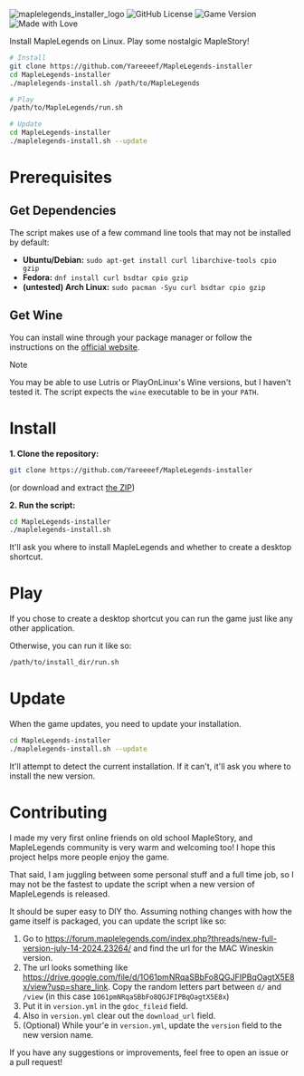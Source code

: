 ![maplelegends_installer_logo](https://github.com/user-attachments/assets/42a7a201-8732-45cf-bfcb-0ce4c96cdbff)
![GitHub License](https://img.shields.io/github/license/Yareeeef/MapleLegends-installer) ![Game Version](https://img.shields.io/badge/dynamic/yaml?url=https%3A%2F%2Fraw.githubusercontent.com%2FYareeeef%2FMapleLegends-installer%2Fmain%2Fversion.yml&query=%24.version&label=game%20version) ![Made with Love](https://img.shields.io/badge/made_with-%E2%9D%A4%EF%B8%8F-red)


Install MapleLegends on Linux. Play some nostalgic MapleStory!

```sh
# Install
git clone https://github.com/Yareeeef/MapleLegends-installer
cd MapleLegends-installer
./maplelegends-install.sh /path/to/MapleLegends

# Play
/path/to/MapleLegends/run.sh

# Update
cd MapleLegends-installer
./maplelegends-install.sh --update
```

# Prerequisites

## Get Dependencies

The script makes use of a few command line tools that may not be installed by default:

- __Ubuntu/Debian:__ `sudo apt-get install curl libarchive-tools cpio gzip`
- __Fedora:__ `dnf install curl bsdtar cpio gzip`
- __(untested) Arch Linux:__ `sudo pacman -Syu curl bsdtar cpio gzip`

## Get Wine

You can install wine through your package manager or follow the instructions on the [official website](https://wiki.winehq.org/Download).

> [!NOTE]
> You may be able to use Lutris or PlayOnLinux's Wine versions, but I haven't tested it. The script expects the `wine` executable to be in your `PATH`.

# Install

__1. Clone the repository:__
```sh
git clone https://github.com/Yareeeef/MapleLegends-installer
```
(or download and extract [the ZIP](https://github.com/Yareeeef/MapleLegends-installer/archive/refs/heads/main.zip))

__2. Run the script:__
```sh
cd MapleLegends-installer
./maplelegends-install.sh
```
It'll ask you where to install MapleLegends and whether to create a desktop shortcut.

# Play

If you chose to create a desktop shortcut you can run the game just like any other application.

Otherwise, you can run it like so:
```sh
/path/to/install_dir/run.sh
```

# Update

When the game updates, you need to update your installation.

```sh
cd MapleLegends-installer
./maplelegends-install.sh --update
```

It'll attempt to detect the current installation. If it can't, it'll ask you where to install the new version.

# Contributing

I made my very first online friends on old school MapleStory, and MapleLegends community is very warm and welcoming too! I hope this project helps more people enjoy the game.

That said, I am juggling between some personal stuff and a full time job, so I may not be the fastest to update the script when a new version of MapleLegends is released.

It should be super easy to DIY tho. Assuming nothing changes with how the game itself is packaged, you can update the script like so:
1. Go to https://forum.maplelegends.com/index.php?threads/new-full-version-july-14-2024.23264/ and find the url for the MAC Wineskin version.
2. The url looks something like https://drive.google.com/file/d/1O61pmNRqaSBbFo8QGJFIPBqOagtX5E8x/view?usp=share_link. Copy the random letters part between `d/` and `/view` (in this case `1O61pmNRqaSBbFo8QGJFIPBqOagtX5E8x`)
3. Put it in `version.yml` in the `gdoc_fileid` field.
4. Also in `version.yml` clear out the `download_url` field.
5. (Optional) While your'e in `version.yml`, update the `version` field to the new version name.

If you have any suggestions or improvements, feel free to open an issue or a pull request!
